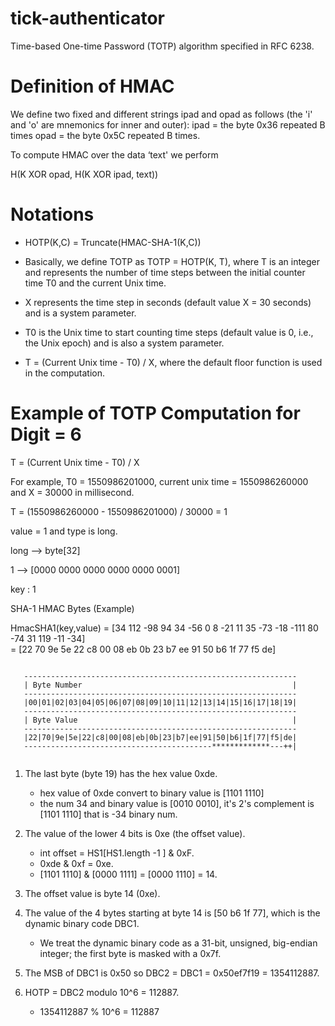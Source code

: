 # tick-authenticator
Time-based One-time Password (TOTP) algorithm specified in RFC 6238.

# Definition of HMAC
We define two fixed and different strings ipad and opad as follows (the 'i' and 'o' are mnemonics for inner and outer):
ipad = the byte 0x36 repeated B times
opad = the byte 0x5C repeated B times.

To compute HMAC over the data ‘text' we perform

H(K XOR opad, H(K XOR ipad, text))

# Notations

* HOTP(K,C) = Truncate(HMAC-SHA-1(K,C))

* Basically, we define TOTP as TOTP = HOTP(K, T), where T is an integer
   and represents the number of time steps between the initial counter
   time T0 and the current Unix time.

* X represents the time step in seconds (default value X =
      30 seconds) and is a system parameter.
      
* T0 is the Unix time to start counting time steps (default value is
      0, i.e., the Unix epoch) and is also a system parameter.
      
      
* T = (Current Unix time - T0) / X, where the
   default floor function is used in the computation.
      
# Example of TOTP Computation for Digit = 6


T = (Current Unix time - T0) / X

For example, T0 = 1550986201000, current unix time = 1550986260000 and X = 30000 in millisecond.

T = (1550986260000 - 1550986201000) / 30000 = 1

value = 1 and type is long.

long --> byte[32]

1 --> [0000 0000 0000 0000 0000 0001]

key : 1

SHA-1 HMAC Bytes (Example)

HmacSHA1(key,value) = [34 112 -98 94 34 -56 0 8 -21 11 35 -73 -18 -111 80 -74 31 119 -11 -34]  
                    = [22 70 9e 5e 22 c8 00 08 eb 0b 23 b7 ee 91 50 b6 1f 77 f5 de]  
                    

```

   -------------------------------------------------------------
   | Byte Number                                               |
   -------------------------------------------------------------
   |00|01|02|03|04|05|06|07|08|09|10|11|12|13|14|15|16|17|18|19|
   -------------------------------------------------------------
   | Byte Value                                                |
   -------------------------------------------------------------
   |22|70|9e|5e|22|c8|00|08|eb|0b|23|b7|ee|91|50|b6|1f|77|f5|de|
   ------------------------------------------*************---++|
   
```

1. The last byte (byte 19) has the hex value 0xde.
	
	* 	hex value of 0xde convert to binary value is [1101 1110]
	*  the num 34 and binary value is [0010 0010], it's 2's complement is [1101 1110] that is -34 binary num.
	
2. The value of the lower 4 bits is 0xe (the offset value).
	
	* int offset = HS1[HS1.length -1 ] & 0xF.
	* 0xde & 0xf = 0xe.
	* [1101 1110] & [0000 1111] = [0000 1110] = 14.

3. The offset value is byte 14 (0xe).

4. The value of the 4 bytes starting at byte 14 is [50 b6 1f 77],
     which is the dynamic binary code DBC1.
	
	* We treat the dynamic binary code as a 31-bit, unsigned, big-endian
   integer; the first byte is masked with a 0x7f.     

5. The MSB of DBC1 is 0x50 so DBC2 = DBC1 = 0x50ef7f19 = 1354112887.

6. HOTP = DBC2 modulo 10^6 = 112887.

	* 1354112887 % 10^6 = 112887	
                   
